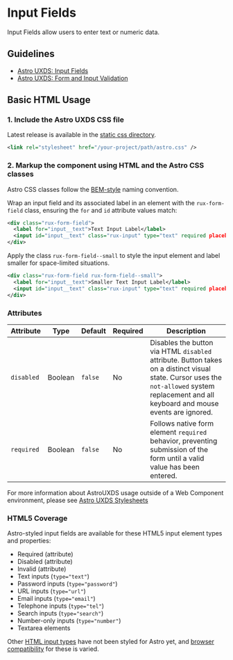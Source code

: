 # Input Fields

Input Fields allow users to enter text or numeric data.

## Guidelines

- [Astro UXDS: Input Fields](https://www.astrouxds.com/ui-components/input-field)
- [Astro UXDS: Form and Input Validation](https://www.astrouxds.com/ui-components/validation)

## Basic HTML Usage

### 1. Include the Astro UXDS CSS file

Latest release is available in the [static css directory](https://github.com/RocketCommunicationsInc/astro-components/tree/master/static/css).

```xml
<link rel="stylesheet" href="/your-project/path/astro.css" />
```

### 2. Markup the component using HTML and the Astro CSS classes

Astro CSS classes follow the [BEM-style](http://getbem.com/introduction/) naming convention. 

Wrap an input field and its associated label in an element with the `rux-form-field` class, ensuring the `for` and `id` attribute values match:

```xml
<div class="rux-form-field">
  <label for="input__text">Text Input Label</label>
  <input id="input__text" class="rux-input" type="text" required placeholder="Text Input">
</div>
```

Apply the class `rux-form-field--small` to style the input element and label smaller for space-limited situations.

```xml
<div class="rux-form-field rux-form-field--small">
  <label for="input__text">Smaller Text Input Label</label>
  <input id="input__text" class="rux-input" type="text" required placeholder="Text Input">
</div>
```
### Attributes
| Attribute | Type | Default | Required | Description |
| --- | --- | --- | --- | --- |
| `disabled` | Boolean | `false` | No | Disables the button via HTML `disabled` attribute. Button takes on a distinct visual state. Cursor uses the `not-allowed` system replacement and all keyboard and mouse events are ignored. |
| `required` | Boolean | `false` | No | Follows native form element `required` behavior, preventing submission of the form until a valid value has been entered. |

For more information about AstroUXDS usage outside of a Web Component environment, please see [Astro UXDS Stylesheets](https://www.astrouxds.com/components/readme/#getting-started-with-html-%26-css)

### HTML5 Coverage

Astro-styled input fields are available for these HTML5 input element types and properties:

- Required (attribute)
- Disabled (attribute)
- Invalid (attribute)
- Text inputs (`type="text"`)
- Password inputs (`type="password"`)
- URL inputs (`type="url"`)
- Email inputs (`type="email"`)
- Telephone inputs (`type="tel"`)
- Search inputs (`type="search"`)
- Number-only inputs (`type="number"`)
- Textarea elements

Other [HTML input types](https://developer.mozilla.org/en-US/docs/Web/HTML/Element/input) have not been styled for Astro yet, and [browser compatibility](https://developer.mozilla.org/en-US/docs/Web/HTML/Element/input#Browser_compatibility) for these is varied.
